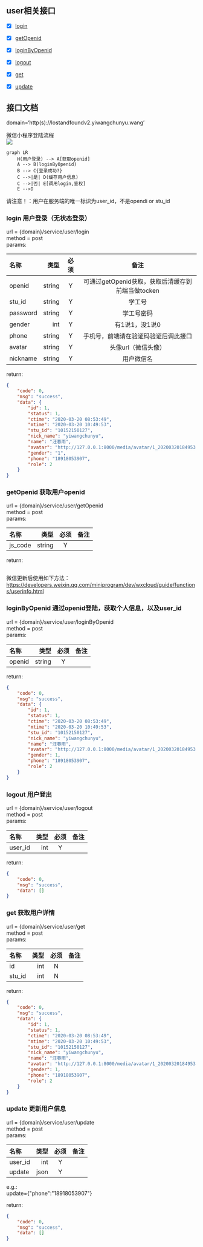 ## user相关接口   
* [x] <a href='#login'>login</a>   
* [x] <a href='#getOpenid'>getOpenid</a>   
* [x] <a href='#loginByOpenid'>loginByOpenid</a>   
* [x] <a href='#logout'>logout</a>   
* [x] <a href='#get'>get</a>   
* [x] <a href='#update'>update</a>    


## 接口文档   
domain=‘http(s)://lostandfoundv2.yiwangchunyu.wang’

微信小程序登陆流程   
[![](https://mermaid.ink/img/eyJjb2RlIjoiZ3JhcGggTFJcbiAgICBIKHVzZXIgbG9naW4pIC0tPiBBW2dldCBvcGVuaWRdXG5cdEEgLS0-IEIoY2FsbCBsb2dpbkJ5T3BlbmlkKVxuICAgIEIgLS0-IEN7bG9naW4gc3VjY2VkZWQ_fVxuICAgIEMgLS0-fHllc3wgRChjYWNoZSB1c2VyIGluZm8pXG4gICAgQyAtLT58bm98IEVbY2FsbCBsb2dpbiBieSBzdHVkZW50IE5vLiBhbmQgcHdkXVxuICAgIEUgLS0-RCIsIm1lcm1haWQiOnsidGhlbWUiOiJkZWZhdWx0In0sInVwZGF0ZUVkaXRvciI6ZmFsc2V9)](https://mermaid-js.github.io/mermaid-live-editor/#/edit/eyJjb2RlIjoiZ3JhcGggTFJcbiAgICBIKHVzZXIgbG9naW4pIC0tPiBBW2dldCBvcGVuaWRdXG5cdEEgLS0-IEIoY2FsbCBsb2dpbkJ5T3BlbmlkKVxuICAgIEIgLS0-IEN7bG9naW4gc3VjY2VkZWQ_fVxuICAgIEMgLS0-fHllc3wgRChjYWNoZSB1c2VyIGluZm8pXG4gICAgQyAtLT58bm98IEVbY2FsbCBsb2dpbiBieSBzdHVkZW50IE5vLiBhbmQgcHdkXVxuICAgIEUgLS0-RCIsIm1lcm1haWQiOnsidGhlbWUiOiJkZWZhdWx0In0sInVwZGF0ZUVkaXRvciI6ZmFsc2V9)


```mermaid
graph LR
    H(用户登录) --> A[获取openid]
    A --> B(loginByOpenid)
    B --> C{登录成功?}
    C -->|是| D(缓存用户信息)
    C -->|否| E[调用login,鉴权]
    E -->D
```
请注意！：用户在服务端的唯一标识为user_id，不是opendi or stu_id
### <a name='login'>login</a> 用户登录（无状态登录）
url = {domain}/service/user/login   
method = post   
params:   

|   名称  | 类型 | 必须 | 备注 |
| :-----| ----: | :----: | :----: |
|openid | string | Y | 可通过getOpenid获取，获取后清缓存到前端当做tocken |
|stu_id | string| Y | 学工号 |
|password | string| Y | 学工号密码 |
|gender | int| Y | 有1说1，没1说0 |
|phone | string| Y | 手机号，前端请在验证码验证后调此接口 |
|avatar | string| Y | 头像url（微信头像） |
|nickname | string | Y | 用户微信名 | |

return:
```json
{
    "code": 0,
    "msg": "success",
    "data": {
        "id": 1,
        "status": 1,
        "ctime": "2020-03-20 08:53:49",
        "mtime": "2020-03-20 10:49:53",
        "stu_id": "10152150127",
        "nick_name": "yiwangchunyu",
        "name": "汪春雨",
        "avatar": "http://127.0.0.1:8000/media/avatar/1_20200320184953.jpg",
        "gender": "1",
        "phone": "18918053907",
        "role": 2
    }
}
```

### <a name='getOpenid'>getOpenid</a> 获取用户openid   
url = {domain}/service/user/getOpenid   
method = post   
params:   

|   名称  | 类型 | 必须 | 备注 |
| :-----| ----: | :----: | :----: |
|js_code | string | Y |  |

return:
```json

```

微信更新后使用如下方法：   
https://developers.weixin.qq.com/miniprogram/dev/wxcloud/guide/functions/userinfo.html

### <a name='loginByOpenid'>loginByOpenid</a> 通过openid登陆，获取个人信息，以及user_id   
url = {domain}/service/user/loginByOpenid   
method = post   
params:   

|   名称  | 类型 | 必须 | 备注 |
| :-----| ----: | :----: | :----: |
|openid | string | Y |  |

return:
```json
{
    "code": 0,
    "msg": "success",
    "data": {
        "id": 1,
        "status": 1,
        "ctime": "2020-03-20 08:53:49",
        "mtime": "2020-03-20 10:49:53",
        "stu_id": "10152150127",
        "nick_name": "yiwangchunyu",
        "name": "汪春雨",
        "avatar": "http://127.0.0.1:8000/media/avatar/1_20200320184953.jpg",
        "gender": 1,
        "phone": "18918053907",
        "role": 2
    }
}
```

### <a name='logout'>logout</a> 用户登出   
url = {domain}/service/user/logout   
method = post   
params:   

|   名称  | 类型 | 必须 | 备注 |
| :-----| ----: | :----: | :----: |
|user_id | int | Y |  |

return:
```json
{
    "code": 0,
    "msg": "success",
    "data": []
}
```

### <a name='get'>get</a> 获取用户详情   
url = {domain}/service/user/get   
method = post   
params:   

|   名称  | 类型 | 必须 | 备注 |
| :-----| ----: | :----: | :----: |
|id | int | N |  |
|stu_id | int | N |  |

return:
```json
{
    "code": 0,
    "msg": "success",
    "data": {
        "id": 1,
        "status": 1,
        "ctime": "2020-03-20 08:53:49",
        "mtime": "2020-03-20 10:49:53",
        "stu_id": "10152150127",
        "nick_name": "yiwangchunyu",
        "name": "汪春雨",
        "avatar": "http://127.0.0.1:8000/media/avatar/1_20200320184953.jpg",
        "gender": 1,
        "phone": "18918053907",
        "role": 2
    }
}
```

### <a name='update'>update</a> 更新用户信息   
url = {domain}/service/user/update   
method = post   
params:   

|   名称  | 类型 | 必须 | 备注 |
| :-----| ----: | :----: | :----: |
|user_id | int | Y |  |
|update | json | Y |  |

e.g.:   
update={"phone":"18918053907"}   

return:   
```json
{
    "code": 0,
    "msg": "success",
    "data": []
}
```
